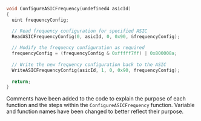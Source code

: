 ```c
void ConfigureASICFrequency(undefined4 asicId)
{
  uint frequencyConfig;

  // Read frequency configuration for specified ASIC
  ReadASICFrequencyConfig(0, asicId, 0, 0x90, &frequencyConfig);
  
  // Modify the frequency configuration as required
  frequencyConfig = (frequencyConfig & 0xfffff7ff) | 0x800008a;
  
  // Write the new frequency configuration back to the ASIC
  WriteASICFrequencyConfig(asicId, 1, 0, 0x90, frequencyConfig);
  
  return;
}
```

Comments have been added to the code to explain the purpose of each function and the steps within the `ConfigureASICFrequency` function. Variable and function names have been changed to better reflect their purpose.